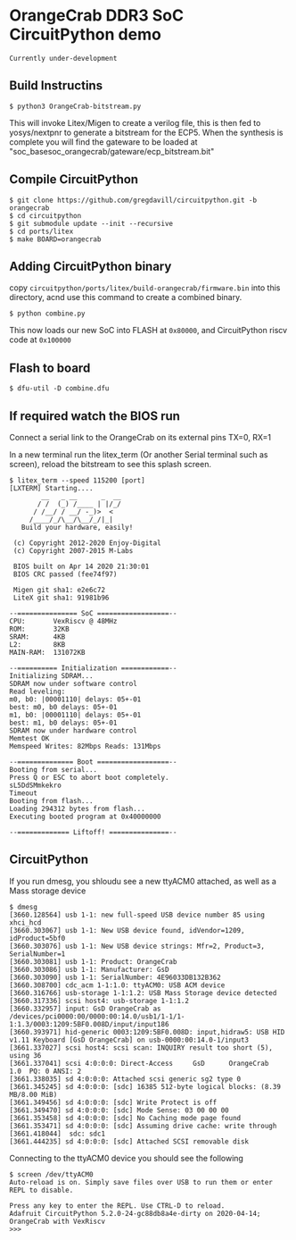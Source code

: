 # OrangeCrab DDR3 SoC CircuitPython demo

``` Currently under-development ``` 

## Build Instructins
```console
$ python3 OrangeCrab-bitstream.py
 ```

This will invoke Litex/Migen to create a verilog file, this is then fed to yosys/nextpnr to generate a bitstream for the ECP5.
When the synthesis is complete you will find the gateware to be loaded at "soc_basesoc_orangecrab/gateware/ecp_bitstream.bit"

## Compile CircuitPython
```console
$ git clone https://github.com/gregdavill/circuitpython.git -b orangecrab
$ cd circuitpython 
$ git submodule update --init --recursive
$ cd ports/litex
$ make BOARD=orangecrab
```

## Adding CircuitPython binary
copy `circuitpython/ports/litex/build-orangecrab/firmware.bin` into this directory, acnd use this command to create a combined binary.
 ```console
$ python combine.py
 ```


This now loads our new SoC into FLASH at `0x80000`, and CircuitPython riscv code at `0x100000`
## Flash to board
```console
$ dfu-util -D combine.dfu
```

## If required watch the BIOS run
Connect a serial link to the OrangeCrab on its external pins TX=0, RX=1

In a new terminal run the litex_term (Or another Serial terminal such as screen), reload the bitstream to see this splash screen.
```console
$ litex_term --speed 115200 [port]
[LXTERM] Starting....
        __   _ __      _  __
       / /  (_) /____ | |/_/
      / /__/ / __/ -_)>  <
     /____/_/\__/\__/_/|_|
   Build your hardware, easily!

 (c) Copyright 2012-2020 Enjoy-Digital
 (c) Copyright 2007-2015 M-Labs

 BIOS built on Apr 14 2020 21:30:01
 BIOS CRC passed (fee74f97)

 Migen git sha1: e2e6c72
 LiteX git sha1: 91981b96

--=============== SoC ==================--
CPU:       VexRiscv @ 48MHz
ROM:       32KB
SRAM:      4KB
L2:        8KB
MAIN-RAM:  131072KB

--========== Initialization ============--
Initializing SDRAM...
SDRAM now under software control
Read leveling:
m0, b0: |00001110| delays: 05+-01
best: m0, b0 delays: 05+-01
m1, b0: |00001110| delays: 05+-01
best: m1, b0 delays: 05+-01
SDRAM now under hardware control
Memtest OK
Memspeed Writes: 82Mbps Reads: 131Mbps

--============== Boot ==================--
Booting from serial...
Press Q or ESC to abort boot completely.
sL5DdSMmkekro
Timeout
Booting from flash...
Loading 294312 bytes from flash...
Executing booted program at 0x40000000

--============= Liftoff! ===============--
```

## CircuitPython

If you run dmesg, you shloudu see a new ttyACM0 attached, as well as a Mass storage device
```console
$ dmesg
[3660.128564] usb 1-1: new full-speed USB device number 85 using xhci_hcd
[3660.303067] usb 1-1: New USB device found, idVendor=1209, idProduct=5bf0
[3660.303076] usb 1-1: New USB device strings: Mfr=2, Product=3, SerialNumber=1
[3660.303081] usb 1-1: Product: OrangeCrab
[3660.303086] usb 1-1: Manufacturer: GsD
[3660.303090] usb 1-1: SerialNumber: 4E96033DB132B362
[3660.308700] cdc_acm 1-1:1.0: ttyACM0: USB ACM device
[3660.316766] usb-storage 1-1:1.2: USB Mass Storage device detected
[3660.317336] scsi host4: usb-storage 1-1:1.2
[3660.332957] input: GsD OrangeCrab as /devices/pci0000:00/0000:00:14.0/usb1/1-1/1-1:1.3/0003:1209:5BF0.008D/input/input186
[3660.393971] hid-generic 0003:1209:5BF0.008D: input,hidraw5: USB HID v1.11 Keyboard [GsD OrangeCrab] on usb-0000:00:14.0-1/input3
[3661.337027] scsi host4: scsi scan: INQUIRY result too short (5), using 36
[3661.337041] scsi 4:0:0:0: Direct-Access     GsD      OrangeCrab       1.0  PQ: 0 ANSI: 2
[3661.338035] sd 4:0:0:0: Attached scsi generic sg2 type 0
[3661.345245] sd 4:0:0:0: [sdc] 16385 512-byte logical blocks: (8.39 MB/8.00 MiB)
[3661.349456] sd 4:0:0:0: [sdc] Write Protect is off
[3661.349470] sd 4:0:0:0: [sdc] Mode Sense: 03 00 00 00
[3661.353458] sd 4:0:0:0: [sdc] No Caching mode page found
[3661.353471] sd 4:0:0:0: [sdc] Assuming drive cache: write through
[3661.418044]  sdc: sdc1
[3661.444235] sd 4:0:0:0: [sdc] Attached SCSI removable disk
```

Connecting to the ttyACM0 device you should see the following
```console
$ screen /dev/ttyACM0
Auto-reload is on. Simply save files over USB to run them or enter REPL to disable.

Press any key to enter the REPL. Use CTRL-D to reload.
Adafruit CircuitPython 5.2.0-24-gc88db8a4e-dirty on 2020-04-14; OrangeCrab with VexRiscv
>>> 
```